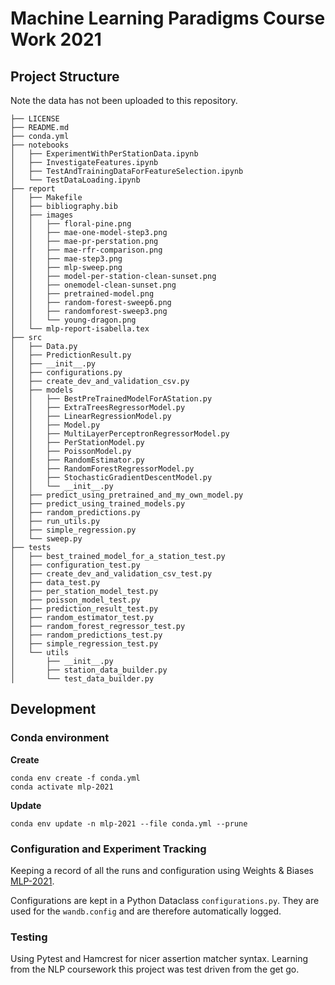# Machine Learning Paradigms Course Work 2021

## Project Structure

Note the data has not been uploaded to this repository.

```
├── LICENSE
├── README.md
├── conda.yml
├── notebooks
│   ├── ExperimentWithPerStationData.ipynb
│   ├── InvestigateFeatures.ipynb
│   ├── TestAndTrainingDataForFeatureSelection.ipynb
│   └── TestDataLoading.ipynb
├── report
│   ├── Makefile
│   ├── bibliography.bib
│   ├── images
│   │   ├── floral-pine.png
│   │   ├── mae-one-model-step3.png
│   │   ├── mae-pr-perstation.png
│   │   ├── mae-rfr-comparison.png
│   │   ├── mae-step3.png
│   │   ├── mlp-sweep.png
│   │   ├── model-per-station-clean-sunset.png
│   │   ├── onemodel-clean-sunset.png
│   │   ├── pretrained-model.png
│   │   ├── random-forest-sweep6.png
│   │   ├── randomforest-sweep3.png
│   │   └── young-dragon.png
│   └── mlp-report-isabella.tex
├── src
│   ├── Data.py
│   ├── PredictionResult.py
│   ├── __init__.py
│   ├── configurations.py
│   ├── create_dev_and_validation_csv.py
│   ├── models
│   │   ├── BestPreTrainedModelForAStation.py
│   │   ├── ExtraTreesRegressorModel.py
│   │   ├── LinearRegressionModel.py
│   │   ├── Model.py
│   │   ├── MultiLayerPerceptronRegressorModel.py
│   │   ├── PerStationModel.py
│   │   ├── PoissonModel.py
│   │   ├── RandomEstimator.py
│   │   ├── RandomForestRegressorModel.py
│   │   ├── StochasticGradientDescentModel.py
│   │   └── __init__.py
│   ├── predict_using_pretrained_and_my_own_model.py
│   ├── predict_using_trained_models.py
│   ├── random_predictions.py
│   ├── run_utils.py
│   ├── simple_regression.py
│   └── sweep.py
├── tests
│   ├── best_trained_model_for_a_station_test.py
│   ├── configuration_test.py
│   ├── create_dev_and_validation_csv_test.py
│   ├── data_test.py
│   ├── per_station_model_test.py
│   ├── poisson_model_test.py
│   ├── prediction_result_test.py
│   ├── random_estimator_test.py
│   ├── random_forest_regressor_test.py
│   ├── random_predictions_test.py
│   ├── simple_regression_test.py
│   └── utils
│       ├── __init__.py
│       ├── station_data_builder.py
│       └── test_data_builder.py
```

## Development

### Conda environment

**Create**

    conda env create -f conda.yml
    conda activate mlp-2021

**Update**

    conda env update -n mlp-2021 --file conda.yml --prune

### Configuration and Experiment Tracking

Keeping a record of all the runs and configuration using Weights & Biases [MLP-2021](https://wandb.ai/idegen/mlp-2021).

Configurations are kept in a Python Dataclass `configurations.py`. They are used for the `wandb.config` and 
are therefore automatically logged.

### Testing

Using Pytest and Hamcrest for nicer assertion matcher syntax. Learning from the NLP coursework
this project was test driven from the get go.
